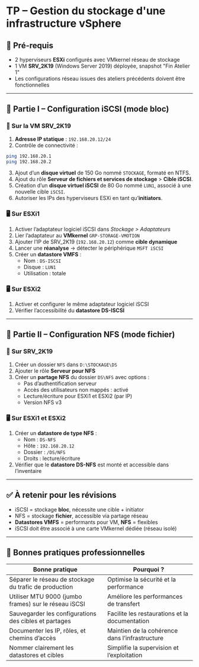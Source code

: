 # TP – Gestion du stockage d'une infrastructure vSphere

## 🧰 Pré-requis

- 2 hyperviseurs **ESXi** configurés avec VMkernel réseau de stockage
- 1 VM **SRV_2K19** (Windows Server 2019) déployée, snapshot "Fin Atelier 1"
- Les configurations réseau issues des ateliers précédents doivent être fonctionnelles

---

## 🧪 Partie I – Configuration iSCSI (mode bloc)

### 🔧 Sur la VM **SRV_2K19**

1. **Adresse IP statique** : `192.168.20.12/24` 
2. Contrôle de connectivité :

```bash
ping 192.168.20.1
ping 192.168.20.2
```

3. Ajout d’un **disque virtuel** de 150 Go nommé `STOCKAGE`, formaté en NTFS.
4. Ajout du rôle **Serveur de fichiers et services de stockage** > **Cible iSCSI**.
5. Création d’un **disque virtuel iSCSI** de 80 Go nommé `LUN1`, associé à une nouvelle cible `iSCSI`.
6. Autoriser les IPs des hyperviseurs ESXi en tant qu’**initiators**.

### 🖥️ Sur **ESXi1**

1. Activer l’adaptateur logiciel iSCSI dans _Stockage > Adaptateurs_
2. Lier l’adaptateur au **VMkernel** `GRP-STORAGE-VMOTION`
3. Ajouter l’IP de SRV_2K19 (`192.168.20.12`) comme **cible dynamique**
4. Lancer une **réanalyse** → détecter le périphérique `MSFT iSCSI`
5. Créer un **datastore VMFS** :
    - Nom : `DS-ISCSI`
    - Disque : `LUN1`
    - Utilisation : totale

### 🖥️ Sur **ESXi2**

1. Activer et configurer le même adaptateur logiciel iSCSI
2. Vérifier l’accessibilité du **datastore DS-ISCSI**

---

## 🧪 Partie II – Configuration NFS (mode fichier)

### 🔧 Sur **SRV_2K19**

1. Créer un dossier `NFS` dans `D:\STOCKAGE\DS`
2. Ajouter le rôle **Serveur pour NFS**
3. Créer un **partage NFS** du dossier `DS\NFS` avec options :
    - Pas d’authentification serveur
    - Accès des utilisateurs non mappés : activé
    - Lecture/écriture pour ESXi1 et ESXi2 (par IP)
    - Version NFS v3

### 🖥️ Sur **ESXi1 et ESXi2**

1. Créer un **datastore de type NFS** :
    - Nom : `DS-NFS`
    - Hôte : `192.168.20.12`
    - Dossier : `/DS/NFS`
    - Droits : lecture/écriture
2. Vérifier que le **datastore DS-NFS** est monté et accessible dans l’inventaire

---

## ✅ À retenir pour les révisions

- iSCSI = stockage **bloc**, nécessite une cible + initiator
- NFS = stockage **fichier**, accessible via partage réseau
- **Datastores VMFS** = performants pour VM, **NFS** = flexibles
- iSCSI doit être associé à une carte VMkernel dédiée (réseau isolé)

---

## 📌 Bonnes pratiques professionnelles

|Bonne pratique|Pourquoi ?|
|---|---|
|Séparer le réseau de stockage du trafic de production|Optimise la sécurité et la performance|
|Utiliser MTU 9000 (jumbo frames) sur le réseau iSCSI|Améliore les performances de transfert|
|Sauvegarder les configurations des cibles et partages|Facilite les restaurations et la documentation|
|Documenter les IP, rôles, et chemins d’accès|Maintien de la cohérence dans l’infrastructure|
|Nommer clairement les datastores et cibles|Simplifie la supervision et l’exploitation|
